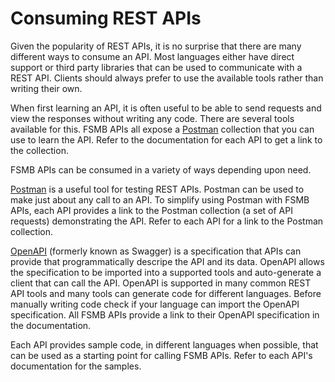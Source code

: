 # Consuming REST APIs

Given the popularity of REST APIs, it is no surprise that there are many different ways to consume an API. Most languages either have direct support or third party libraries that can be used to communicate with a REST API. Clients should always prefer to use the available tools rather than writing their own.

When first learning an API, it is often useful to be able to send requests and view the responses without writing any code. There are several tools available for this. FSMB APIs all expose a [Postman](https://www.getpostman.com/) collection that you can use to learn the API. Refer to the documentation for each API to get a link to the collection.

FSMB APIs can be consumed in a variety of ways depending upon need.

[Postman](https://www.getpostman.com/) is a useful tool for testing REST APIs. Postman can be used to make just about any call to an API. To simplify using Postman with FSMB APIs, each API provides a link to the Postman collection (a set of API requests) demonstrating the API. Refer to each API for a link to the Postman collection.

[OpenAPI](https://github.com/OAI/OpenAPI-Specification) (formerly known as Swagger) is a specification that APIs can provide that programmatically descripe the API and its data. OpenAPI allows the specification to be imported into a supported tools and auto-generate a client that can call the API. OpenAPI is supported in many common REST API tools and many tools can generate code for different languages. Before manually writing code check if your language can import the OpenAPI specification. All FSMB APIs provide a link to their OpenAPI specification in the documentation.

Each API provides sample code, in different languages when possible, that can be used as a starting point for calling FSMB APIs. Refer to each API's documentation for the samples.
